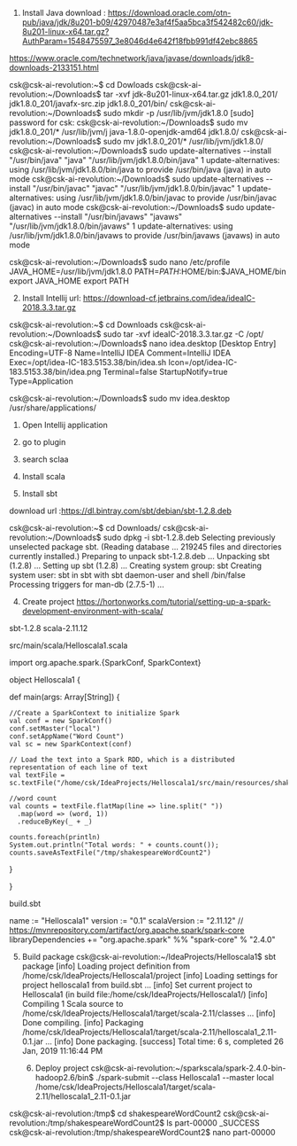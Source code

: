 1. Install Java
download : https://download.oracle.com/otn-pub/java/jdk/8u201-b09/42970487e3af4f5aa5bca3f542482c60/jdk-8u201-linux-x64.tar.gz?AuthParam=1548475597_3e8046d4e642f18fbb991df42ebc8865

https://www.oracle.com/technetwork/java/javase/downloads/jdk8-downloads-2133151.html

csk@csk-ai-revolution:~$ cd Dowloads
csk@csk-ai-revolution:~/Downloads$ tar -xvf jdk-8u201-linux-x64.tar.gz
jdk1.8.0_201/
jdk1.8.0_201/javafx-src.zip
jdk1.8.0_201/bin/
csk@csk-ai-revolution:~/Downloads$ sudo mkdir -p /usr/lib/jvm/jdk1.8.0
[sudo] password for csk:
csk@csk-ai-revolution:~/Downloads$ sudo mv jdk1.8.0_201/* /usr/lib/jvm/j
java-1.8.0-openjdk-amd64  jdk1.8.0/
csk@csk-ai-revolution:~/Downloads$ sudo mv jdk1.8.0_201/* /usr/lib/jvm/jdk1.8.0/
csk@csk-ai-revolution:~/Downloads$ sudo update-alternatives --install "/usr/bin/java" "java" "/usr/lib/jvm/jdk1.8.0/bin/java" 1
update-alternatives: using /usr/lib/jvm/jdk1.8.0/bin/java to provide /usr/bin/java (java) in auto mode
csk@csk-ai-revolution:~/Downloads$ sudo update-alternatives --install "/usr/bin/javac" "javac" "/usr/lib/jvm/jdk1.8.0/bin/javac" 1
update-alternatives: using /usr/lib/jvm/jdk1.8.0/bin/javac to provide /usr/bin/javac (javac) in auto mode
csk@csk-ai-revolution:~/Downloads$ sudo update-alternatives --install "/usr/bin/javaws" "javaws" "/usr/lib/jvm/jdk1.8.0/bin/javaws" 1
update-alternatives: using /usr/lib/jvm/jdk1.8.0/bin/javaws to provide /usr/bin/javaws (javaws) in auto mode

csk@csk-ai-revolution:~/Downloads$ sudo nano /etc/profile
JAVA_HOME=/usr/lib/jvm/jdk1.8.0
PATH=$PATH:$HOME/bin:$JAVA_HOME/bin
export JAVA_HOME
export PATH

2. Install Intellij
url: https://download-cf.jetbrains.com/idea/ideaIC-2018.3.3.tar.gz

csk@csk-ai-revolution:~$ cd Downloads
csk@csk-ai-revolution:~/Downloads$ sudo tar -xvf ideaIC-2018.3.3.tar.gz -C /opt/
csk@csk-ai-revolution:~/Downloads$ nano idea.desktop
[Desktop Entry]
Encoding=UTF-8
Name=IntelliJ IDEA
Comment=IntelliJ IDEA
Exec=/opt/idea-IC-183.5153.38/bin/idea.sh
Icon=/opt/idea-IC-183.5153.38/bin/idea.png
Terminal=false
StartupNotify=true
Type=Application

csk@csk-ai-revolution:~/Downloads$ sudo mv idea.desktop /usr/share/applications/

1. Open Intellij application
2. go to plugin
3. search sclaa
4. Install scala

3. Install sbt

download
url :https://dl.bintray.com/sbt/debian/sbt-1.2.8.deb

csk@csk-ai-revolution:~$ cd Downloads/
csk@csk-ai-revolution:~/Downloads$ sudo dpkg -i sbt-1.2.8.deb
Selecting previously unselected package sbt.
(Reading database ... 219245 files and directories currently installed.)
Preparing to unpack sbt-1.2.8.deb ...
Unpacking sbt (1.2.8) ...
Setting up sbt (1.2.8) ...
Creating system group: sbt
Creating system user: sbt in sbt with sbt daemon-user and shell /bin/false
Processing triggers for man-db (2.7.5-1) ...

4. Create project
https://hortonworks.com/tutorial/setting-up-a-spark-development-environment-with-scala/

sbt-1.2.8
scala-2.11.12

src/main/scala/Helloscala1.scala

import org.apache.spark.{SparkConf, SparkContext}

object Helloscala1 {

  def main(args: Array[String]) {

    //Create a SparkContext to initialize Spark
    val conf = new SparkConf()
    conf.setMaster("local")
    conf.setAppName("Word Count")
    val sc = new SparkContext(conf)

    // Load the text into a Spark RDD, which is a distributed representation of each line of text
    val textFile = sc.textFile("/home/csk/IdeaProjects/Helloscala1/src/main/resources/shakespeare.txt")

    //word count
    val counts = textFile.flatMap(line => line.split(" "))
      .map(word => (word, 1))
      .reduceByKey(_ + _)

    counts.foreach(println)
    System.out.println("Total words: " + counts.count());
    counts.saveAsTextFile("/tmp/shakespeareWordCount2")
  }

}


build.sbt

name := "Helloscala1"
version := "0.1"
scalaVersion := "2.11.12"
// https://mvnrepository.com/artifact/org.apache.spark/spark-core
libraryDependencies += "org.apache.spark" %% "spark-core" % "2.4.0"


5. Build package
csk@csk-ai-revolution:~/IdeaProjects/Helloscala1$ sbt package
[info] Loading project definition from /home/csk/IdeaProjects/Helloscala1/project
[info] Loading settings for project helloscala1 from build.sbt ...
[info] Set current project to Helloscala1 (in build file:/home/csk/IdeaProjects/Helloscala1/)
[info] Compiling 1 Scala source to /home/csk/IdeaProjects/Helloscala1/target/scala-2.11/classes ...
[info] Done compiling.
[info] Packaging /home/csk/IdeaProjects/Helloscala1/target/scala-2.11/helloscala1_2.11-0.1.jar ...
[info] Done packaging.
[success] Total time: 6 s, completed 26 Jan, 2019 11:16:44 PM


   6. Deploy project
csk@csk-ai-revolution:~/sparkscala/spark-2.4.0-bin-hadoop2.6/bin$ ./spark-submit --class Helloscala1  --master local /home/csk/IdeaProjects/Helloscala1/target/scala-2.11/helloscala1_2.11-0.1.jar

csk@csk-ai-revolution:/tmp$ cd shakespeareWordCount2
csk@csk-ai-revolution:/tmp/shakespeareWordCount2$ ls
part-00000  _SUCCESS
csk@csk-ai-revolution:/tmp/shakespeareWordCount2$ nano part-00000

